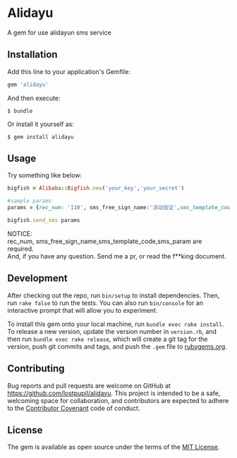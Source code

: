 # Alidayu

A gem for use alidayun sms service

## Installation

Add this line to your application's Gemfile:

```ruby
gem 'alidayu'
```

And then execute:

    $ bundle

Or install it yourself as:

    $ gem install alidayu

## Usage

Try something like below:    

```ruby
bigfish = Alibaba::Bigfish.new('your_key','your_secret')

#sample params
params = {rec_num: '110', sms_free_sign_name:'活动验证',sms_template_code: 'SMS_4775414', sms_param: {code:'123456', product:'药药灵',item:'吃药'}}

bigfish.send_sms params
```

NOTICE:    
rec_num, sms_free_sign_name,sms_template_code,sms_param are required.    
And, if you have any question. Send me a pr, or read the f**king document.    

## Development

After checking out the repo, run `bin/setup` to install dependencies. Then, run `rake false` to run the tests. You can also run `bin/console` for an interactive prompt that will allow you to experiment.

To install this gem onto your local machine, run `bundle exec rake install`. To release a new version, update the version number in `version.rb`, and then run `bundle exec rake release`, which will create a git tag for the version, push git commits and tags, and push the `.gem` file to [rubygems.org](https://rubygems.org).

## Contributing

Bug reports and pull requests are welcome on GitHub at https://github.com/lostpupil/alidayu. This project is intended to be a safe, welcoming space for collaboration, and contributors are expected to adhere to the [Contributor Covenant](contributor-covenant.org) code of conduct.


## License

The gem is available as open source under the terms of the [MIT License](http://opensource.org/licenses/MIT).
